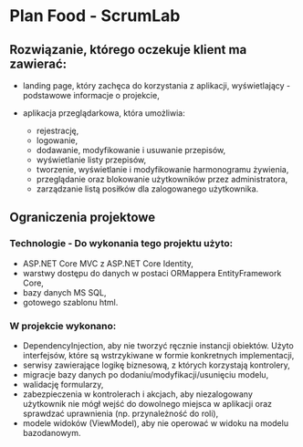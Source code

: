 # Plan Food - ScrumLab

## Rozwiązanie, którego oczekuje klient ma zawierać:

- landing page, który zachęca do korzystania z aplikacji, wyświetlający - podstawowe informacje o projekcie,
- aplikacja przeglądarkowa, która umożliwia: 

     - rejestrację, 
     - logowanie,
     - dodawanie, modyfikowanie i usuwanie przepisów, 
     - wyświetlanie listy przepisów, 
     - tworzenie, wyświetlanie i modyfikowanie harmonogramu żywienia,
     - przeglądanie oraz blokowanie użytkowników przez administratora,
     - zarządzanie listą posiłków dla zalogowanego użytkownika.

## Ograniczenia projektowe

### Technologie - Do wykonania tego projektu użyto:

- ASP.NET Core MVC z ASP.NET Core Identity,
- warstwy dostępu do danych w postaci ORMappera EntityFramework Core,
- bazy danych MS SQL,
- gotowego szablonu html.

### W projekcie wykonano:

- DependencyInjection, aby nie tworzyć ręcznie instancji obiektów. Użyto interfejsów, które są wstrzykiwane w formie konkretnych implementacji,
- serwisy zawierające logikę biznesową, z których korzystają kontrolery,
- migracje bazy danych po dodaniu/modyfikacji/usunięciu modelu,
- walidację formularzy,
- zabezpieczenia w kontrolerach i akcjach, aby niezalogowany użytkownik nie mógł wejść do dowolnego miejsca w aplikacji oraz sprawdzać uprawnienia (np. przynależność do roli),
- modele widoków (ViewModel), aby nie operować w widoku na modelu bazodanowym.

